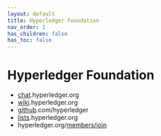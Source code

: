 ```yaml
---
layout: default
title: Hyperledger Foundation
nav_order: 1
has_children: false
has_toc: false
---
```

[//]: # (SPDX-License-Identifier: CC-BY-4.0)

# Hyperledger Foundation

 * [chat](https://chat.hyperledger.org/).hyperledger.org
 * [wiki](https://wiki.hyperledger.org).hyperledger.org
 * [github](https://github.com/hyperledger).com/hyperledger
 * [lists](https://lists.hyperledger.org).hyperledger.org
 * hyperledger.org/[members/join](https://hyperledger.org/members/join)
